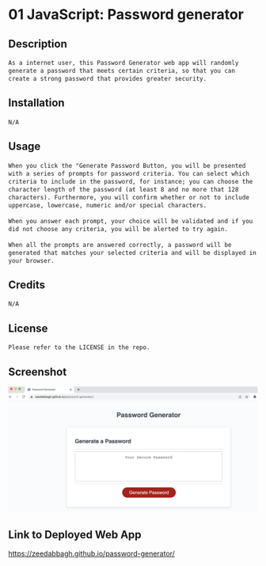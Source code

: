 # 01 JavaScript: Password generator

## Description
```
As a internet user, this Password Generator web app will randomly generate a password that meets certain criteria, so that you can create a strong password that provides greater security.
```
## Installation
```
N/A
```
## Usage
```
When you click the "Generate Password Button, you will be presented with a series of prompts for password criteria. You can select which criteria to include in the password, for instance; you can choose the character length of the password (at least 8 and no more that 128 characters). Furthermore, you will confirm whether or not to include uppercase, lowercase, numeric and/or special characters.

When you answer each prompt, your choice will be validated and if you did not choose any criteria, you will be alerted to try again.

When all the prompts are answered correctly, a password will be generated that matches your selected criteria and will be displayed in your browser.
```

## Credits
```
N/A
```
## License
```
Please refer to the LICENSE in the repo.
```
## Screenshot
![deployedSS](./assets/deployedSS.png)
## Link to Deployed Web App
https://zeedabbagh.github.io/password-generator/ 

